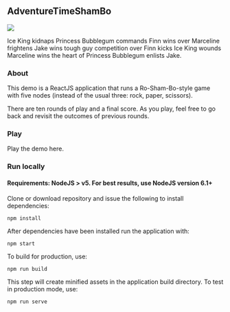 ## AdventureTimeShamBo

![](http://rhizome.s3.amazonaws.com/images/diy/adventuretime_shambo.svg)

Ice King kidnaps Princess Bubblegum commands Finn wins over Marceline frightens Jake wins tough guy competition over Finn kicks Ice King wounds Marceline wins the heart of Princess Bubblegum enlists Jake.

### About

This demo is a ReactJS application that runs a Ro-Sham-Bo-style game with five nodes (instead of the usual three: rock, paper, scissors).

There are ten rounds of play and a final score. As you play, feel free to go back and revisit the outcomes of previous rounds.

### Play

Play the demo here.

### Run locally

#### Requirements: NodeJS > v5. For best results, use NodeJS version 6.1+

Clone or download repository and issue the following to install dependencies:

```
npm install
```

After dependencies have been installed run the application with:

```
npm start
```

To build for production, use:

```
npm run build
```

This step will create minified assets in the application build directory. To test in production mode, use:

```
npm run serve
```

